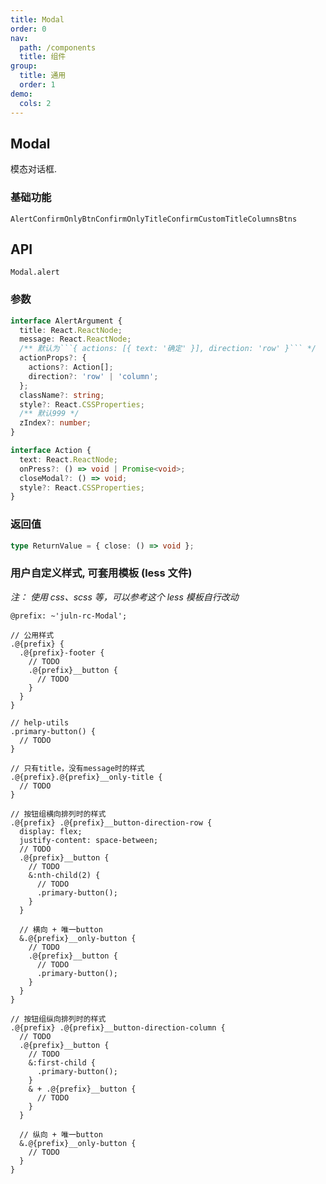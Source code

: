 ```yaml
---
title: Modal
order: 0
nav:
  path: /components
  title: 组件
group:
  title: 通用
  order: 1
demo:
  cols: 2
---
```


## Modal

模态对话框.

### 基础功能

<code src='./demos/demo1/index.tsx' title='Alert' description='带有title、message的弹窗<br />close关闭弹窗用法'>Alert</code><code src='./demos/demo2/index.tsx' title='Confirm' description='带title、message、cancel、ok按钮的弹窗<br/>异步action'></code><code src='./demos/demo3/index.tsx'>ConfirmOnlyBtn</code><code src='./demos/demo4/index.tsx'>ConfirmOnlyTitle</code><code src='./demos/demo5/index.tsx'>ConfirmCustomTitle</code><code src='./demos/demo6/index.tsx'>ColumnsBtns</code>

## API

`Modal.alert`

### 参数

````typescript
interface AlertArgument {
  title: React.ReactNode;
  message: React.ReactNode;
  /** 默认为```{ actions: [{ text: '确定' }], direction: 'row' }``` */
  actionProps?: {
    actions?: Action[];
    direction?: 'row' | 'column';
  };
  className?: string;
  style?: React.CSSProperties;
  /** 默认999 */
  zIndex?: number;
}

interface Action {
  text: React.ReactNode;
  onPress?: () => void | Promise<void>;
  closeModal?: () => void;
  style?: React.CSSProperties;
}
````

### 返回值

```typescript
type ReturnValue = { close: () => void };
```

### 用户自定义样式, 可套用模板 (less 文件)

_注： 使用 css、scss 等，可以参考这个 less 模板自行改动_

```less
@prefix: ~'juln-rc-Modal';

// 公用样式
.@{prefix} {
  .@{prefix}-footer {
    // TODO
    .@{prefix}__button {
      // TODO
    }
  }
}

// help-utils
.primary-button() {
  // TODO
}

// 只有title，没有message时的样式
.@{prefix}.@{prefix}__only-title {
  // TODO
}

// 按钮组横向排列时的样式
.@{prefix} .@{prefix}__button-direction-row {
  display: flex;
  justify-content: space-between;
  // TODO
  .@{prefix}__button {
    // TODO
    &:nth-child(2) {
      // TODO
      .primary-button();
    }
  }

  // 横向 + 唯一button
  &.@{prefix}__only-button {
    // TODO
    .@{prefix}__button {
      // TODO
      .primary-button();
    }
  }
}

// 按钮组纵向排列时的样式
.@{prefix} .@{prefix}__button-direction-column {
  // TODO
  .@{prefix}__button {
    // TODO
    &:first-child {
      .primary-button();
    }
    & + .@{prefix}__button {
      // TODO
    }
  }

  // 纵向 + 唯一button
  &.@{prefix}__only-button {
    // TODO
  }
}
```
